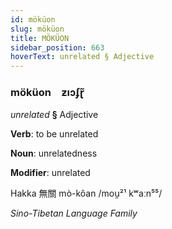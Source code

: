```yaml
---
id: möküon
slug: möküon
title: MÖKÜON
sidebar_position: 663
hoverText: unrelated § Adjective
---
```


### möküon&emsp;<span kind="abugida">ƶıɔʄɽ̃</span>

*unrelated* **§** Adjective

**Verb**: to be unrelated

**Noun**: unrelatedness

**Modifier**: unrelated

Hakka 無關 mò-kôan /mou̯²¹ kʷaːn⁵⁵/

*Sino-Tibetan Language Family*